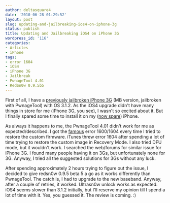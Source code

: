 ```yaml
---
author: deltasquare4
date: '2010-06-28 01:29:52'
layout: post
slug: updating-and-jailbreaking-ios4-on-iphone-3g
status: publish
title: Updating and Jailbreaking iOS4 on iPhone 3G
wordpress_id: '116'
categories:
- Articles
- iPhone
tags:
- error 1604
- iOS4
- iPhone 3G
- Jailbreak
- PwnageTool 4.01
- RedSn0w 0.9.5b5
---
```


First of all, I have a [previously jailbroken iPhone 3G](../2009/10/04/upgraded-my-iphone-3g-to-os-3-1/) (MB version, jailbroken with PwnageTool) with OS 3.1.2. As the iOS4 upgrade didn't have many things in store for me (iPhone 3G, you see), I wasn't so excited about it. But I finally spared some time to install it on my ([now
spare](http://www.rakshitmenpara.com/blog/2010/06/05/expectations-and-initial-impressions-of-htc-desire/)) iPhone.

As always it happens to me, the PwnageTool 4.01 didn't work for me as expected/described. I got the [famous](http://www.redmondpie.com/fix-1604-1600-itunes-error-during-ios-4.0-custom-firmware-restore/) error 1600/1604 every time I tried to restore the custom firmware. iTunes threw error 1604 after spending a lot of time trying to restore the custom image in Recovery Mode. I also tried DFU mode, but it wouldn't work. I searched the web/forums for similar issue for iPhone 3G. I found many people having it on 3Gs, but unfortunately none for 3G. Anyway, I tried all the suggested solutions for 3Gs without any luck.

After spending approximately 2 hours trying to figure out the issue, I decided to give redsn0w 0.9.5 beta 5 a go as it works differently than PwnageTool. The catch is, I had to upgrade to the new baseband. Anyway, after a couple of retries, it worked. Ultrasn0w unlock works as expected. iOS4 seems slower than 3.1.2 initially, but I'll reserve my opinion till I spend a lot of time with it. Yes, you guessed it. The review is coming. :)

